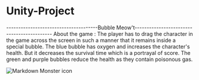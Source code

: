# Unity-Project
--------------------------------------Bubble Meow't-------------------------------------------
About the game :
The player has to drag the character in the game across the screen in such a manner that it remains inside a special bubble. The blue bubble has oxygen and increases the character's health. But it decreases the survival time which is a portrayal of score. The green and purple bubbles reduce the health as they contain poisonous gas.

<img src="https://user-images.githubusercontent.com/60446227/124142613-fb926100-daa7-11eb-881a-1542dce9223e.jpg"
     alt="Markdown Monster icon"
     style="float: left; margin-right: 5px;" />
     
     

